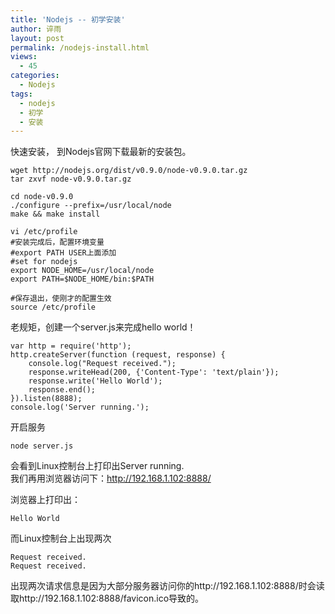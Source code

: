 ```yaml
---
title: 'Nodejs -- 初学安装'
author: 谇雨
layout: post
permalink: /nodejs-install.html
views:
  - 45
categories:
  - Nodejs
tags:
  - nodejs
  - 初学
  - 安装
---
```

快速安装， 到Nodejs官网下载最新的安装包。

    wget http://nodejs.org/dist/v0.9.0/node-v0.9.0.tar.gz
    tar zxvf node-v0.9.0.tar.gz

    cd node-v0.9.0
    ./configure --prefix=/usr/local/node
    make && make install

    vi /etc/profile 
    #安装完成后，配置环境变量
    #export PATH USER上面添加
    #set for nodejs 
    export NODE_HOME=/usr/local/node
    export PATH=$NODE_HOME/bin:$PATH

    #保存退出，使刚才的配置生效 
    source /etc/profile

老规矩，创建一个server.js来完成hello world！

    var http = require('http');
    http.createServer(function (request, response) {
        console.log("Request received.");
        response.writeHead(200, {'Content-Type': 'text/plain'});
        response.write('Hello World');
        response.end();
    }).listen(8888);
    console.log('Server running.');

开启服务

    node server.js

会看到Linux控制台上打印出Server running.  
我们再用浏览器访问下：http://192.168.1.102:8888/

浏览器上打印出：  

    Hello World

而Linux控制台上出现两次  

    Request received.  
    Request received.  

出现两次请求信息是因为大部分服务器访问你的http://192.168.1.102:8888/时会读取http://192.168.1.102:8888/favicon.ico导致的。